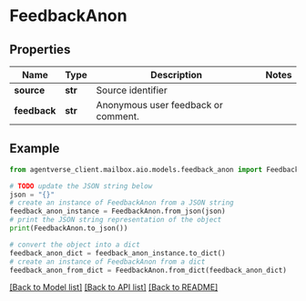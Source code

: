 # FeedbackAnon


## Properties

Name | Type | Description | Notes
------------ | ------------- | ------------- | -------------
**source** | **str** | Source identifier | 
**feedback** | **str** | Anonymous user feedback or comment. | 

## Example

```python
from agentverse_client.mailbox.aio.models.feedback_anon import FeedbackAnon

# TODO update the JSON string below
json = "{}"
# create an instance of FeedbackAnon from a JSON string
feedback_anon_instance = FeedbackAnon.from_json(json)
# print the JSON string representation of the object
print(FeedbackAnon.to_json())

# convert the object into a dict
feedback_anon_dict = feedback_anon_instance.to_dict()
# create an instance of FeedbackAnon from a dict
feedback_anon_from_dict = FeedbackAnon.from_dict(feedback_anon_dict)
```
[[Back to Model list]](../README.md#documentation-for-models) [[Back to API list]](../README.md#documentation-for-api-endpoints) [[Back to README]](../README.md)


